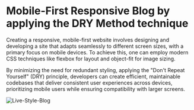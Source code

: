 <p align="center">
  <h1>Mobile-First Responsive Blog by applying the DRY Method technique</h1>
</p>



Creating a responsive, mobile-first website involves designing and developing a site that adapts seamlessly to different screen sizes, with a primary focus on mobile devices. To achieve this, one can employ modern CSS techniques like flexbox for layout and object-fit for image sizing. 

By minimizing the need for redundant styling, applying the "Don't Repeat Yourself" (DRY) principle, developers can create efficient, maintainable codebases that deliver consistent user experiences across devices, prioritizing mobile users while ensuring compatibility with larger screens.

![Live-Style-Blog](https://github.com/codePerfectionista/Live-Style-Blog/assets/26823180/b7feb6d0-3aa0-4b8c-9b27-7e3f21e9df25)


